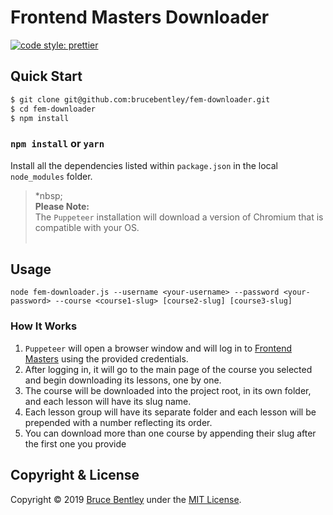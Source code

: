 # Frontend Masters Downloader

[![code style: prettier](https://img.shields.io/badge/code_style-prettier-ff69b4.svg?style=flat-square)](https://github.com/prettier/prettier)

## Quick Start

```sh
$ git clone git@github.com:brucebentley/fem-downloader.git
$ cd fem-downloader
$ npm install
```

### `npm install` or `yarn`

Install all the dependencies listed within `package.json` in the local `node_modules` folder.

> *nbsp;  
> **Please Note:**  
> The `Puppeteer` installation will download a version of Chromium that is compatible with your OS.  
> &nbsp;  

## Usage

```node
node fem-downloader.js --username <your-username> --password <your-password> --course <course1-slug> [course2-slug] [course3-slug]
```

### How It Works

1. `Puppeteer` will open a browser window and will log in to [Frontend Masters](https://frontendmasters.com/) using the provided credentials.
2. After logging in, it will go to the main page of the course you selected and begin downloading its lessons, one by one.
3. The course will be downloaded into the project root, in its own folder, and each lesson will have its slug name.
4. Each lesson group will have its separate folder and each lesson will be prepended with a number reflecting its order.
5. You can download more than one course by appending their slug after the first one you provide

## Copyright & License

Copyright &copy; 2019 [Bruce Bentley](https://brucebentley/.io) under the [MIT License](https://github.com/brucebentley/slack-utilities/blob/master/LICENSE).
